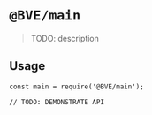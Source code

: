 # `@BVE/main`

> TODO: description

## Usage

```
const main = require('@BVE/main');

// TODO: DEMONSTRATE API
```

